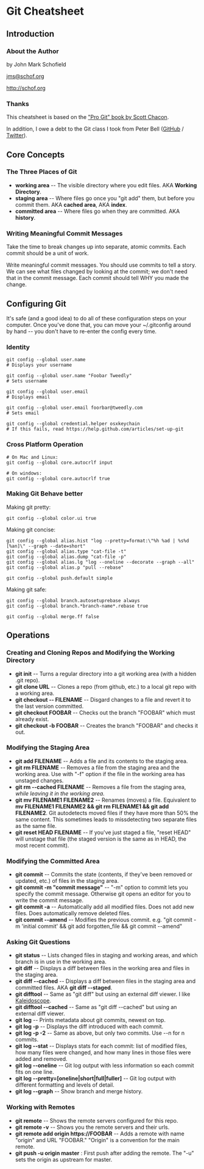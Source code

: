 # Git Cheatsheet


## Introduction

### About the Author

by John Mark Schofield

jms@schof.org

http://schof.org


### Thanks

This cheatsheet is based on the ["Pro Git" book by Scott Chacon](http://git-scm.com/book).

In addition, I owe a debt to the Git class I took from Peter Bell ([GitHub](https://github.com/PeterBell) / [Twitter](https://twitter.com/peterbell)).

## Core Concepts

### The Three Places of Git

* __working area__ -- The visible directory where you edit files. AKA __Working Directory__.
* __staging area__ -- Where files go once you "git add" them, but before you commit them. AKA __cached area__, AKA __index__.
* __committed area__ -- Where files go when they are committed. AKA __history__.


### Writing Meaningful Commit Messages

Take the time to break changes up into separate, atomic commits. Each commit should be a unit of work.

Write meaningful commit messages. You should use commits to tell a story. We can see what files changed by looking at the commit; we don't need that in the commit message. Each commit should tell WHY you made the change. 


## Configuring Git

It's safe (and a good idea) to do all of these configuration steps on your computer. Once you've done that, you can move your ~/.gitconfig around by hand -- you don't have to re-enter the config every time.

### Identity
```
git config --global user.name
# Displays your username

git config --global user.name "Foobar Tweedly"
# Sets username

git config --global user.email
# Displays email

git config --global user.email foorbar@tweedly.com
# Sets email

git config --global credential.helper osxkeychain
# If this fails, read https://help.github.com/articles/set-up-git
```


### Cross Platform Operation

```
# On Mac and Linux:
git config --global core.autocrlf input

# On windows:
git config --global core.autocrlf true
```


### Making Git Behave better

Making git pretty:
```
git config --global color.ui true
```

Making git concise:
```
git config --global alias.hist "log --pretty=format:\"%h %ad | %s%d [%an]\" --graph --date=short"
git config --global alias.type "cat-file -t"
git config --global alias.dump "cat-file -p"
git config --global alias.lg "log --oneline --decorate --graph --all"
git config --global alias.p "pull --rebase"

git config --global push.default simple
```

Making git safe:
```
git config --global branch.autosetuprebase always
git config --global branch.*branch-name*.rebase true

git config --global merge.ff false
```


## Operations

### Creating and Cloning Repos and Modifying the Working Directory
* __git init__ -- Turns a regular directory into a git working area (with a hidden .git repo).
* __git clone URL__ -- Clones a repo (from github, etc.) to a local git repo with a working area.
* __git checkout -- FILENAME__ -- Disgard changes to a file and revert it to the last version committed.
* __git checkout FOOBAR__ -- Checks out the branch "FOOBAR" which must already exist.
* __git checkout -b FOOBAR__ -- Creates the branch "FOOBAR" and checks it out.

### Modifying the Staging Area
* __git add FILENAME__ -- Adds a file and its contents to the staging area.
* __git rm FILENAME__ -- Removes a file from the staging area and the working area. Use with "-f" option if the file in the working area has unstaged changes.
* __git rm --cached FILENAME__ -- Removes a file from the staging area, *while leaving it in the working area.*
* __git mv FILENAME1 FILENAME2__ -- Renames (moves) a file. Equivalent to __mv FILENAME1 FILENAME2 && git rm FILENAME1 && git add FILENAME2__. Git autodetects moved files if they have more than 50% the same content. This sometimes leads to missdetecting two separate files as the same file.
* __git reset HEAD FILENAME__ -- If you've just staged a file, "reset HEAD" will unstage that file (the staged version is the same as in HEAD, the most recent commit).

### Modifying the Committed Area
* __git commit__ -- Commits the state (contents, if they've been removed or updated, etc.) of files in the staging area.
* __git commit -m "commit message"__ -- "-m" option to commit lets you specify the commit message. Otherwise git opens an editor for you to write the commit message.
* __git commit -a__ -- Automatically add all modified files. Does not add new files. Does automatically remove deleted files.
* __git commit --amend__ -- Modifies the previous commit. e.g. "git commit -m 'initial commit' && git add forgotten_file && git commit --amend"

### Asking Git Questions
* __git status__ -- Lists changed files in staging and working areas, and which branch is in use in the working area.
* __git diff__ -- Displays a diff between files in the working area and files in the staging area.
* __git diff --cached__ -- Displays a diff between files in the staging area and committed files. AKA __git diff --staged__.
* __git difftool__ -- Same as "git diff" but using an external diff viewer. I like [Kaleidoscope](http://www.kaleidoscopeapp.com/).
* __git difftool --cached__ -- Same as "git diff --cached" but using an external diff viewer.
* __git log__ -- Prints metadata about git commits, newest on top.
* __git log -p__ -- Displays the diff introduced with each commit.
* __git log -p -2__ -- Same as above, but only two commits. Use --n for n commits.
* __git log --stat__ -- Displays stats for each commit: list of modified files, how many files were changed, and how many lines in those files were added and removed.
* __git log --oneline__ -- Git log output with less information so each commit fits on one line.
* __git log --pretty=[oneline|short|full|fuller]__ -- Git log output with different formatting and levels of detail.
* __git log --graph__ -- Show branch and merge history.

### Working with Remotes
* __git remote__ -- Shows the remote servers configured for this repo.
* __git remote -v__ -- Shows you the remote servers and their urls.
* __git remote add origin https://FOOBAR__ -- Adds a remote with name "origin" and URL "FOOBAR." "Origin" is a convention for the main remote.
* __git push -u origin master__ : First push after adding the remote. The "-u" sets the origin as upstream for master.